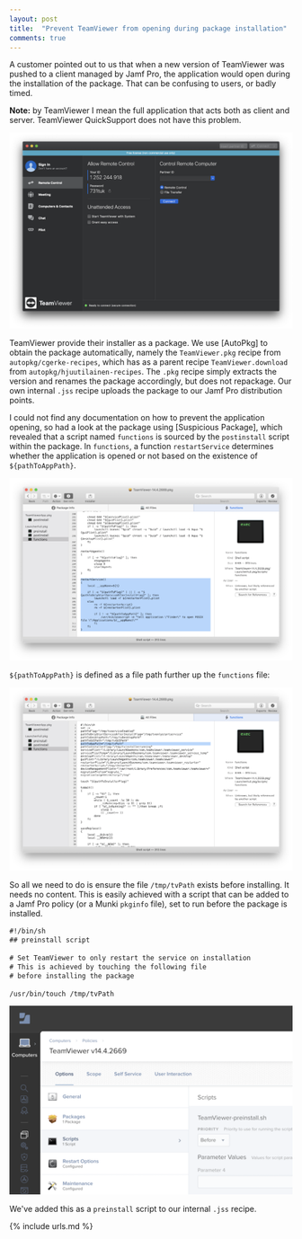 ```yaml
---
layout: post
title:  "Prevent TeamViewer from opening during package installation"
comments: true
---
```


A customer pointed out to us that when a new version of TeamViewer was pushed to a client managed by Jamf Pro, the application would open during the installation of the package. That can be confusing to users, or badly timed.

**Note:** by TeamViewer I mean the full application that acts both as client and server. TeamViewer QuickSupport does not have this problem.

![TeamViewer main window](/assets/images/teamviewer.png)

TeamViewer provide their installer as a package. We use [AutoPkg] to obtain the package automatically, namely the `TeamViewer.pkg` recipe from `autopkg/cgerke-recipes`, which has as a parent recipe `TeamViewer.download` from `autopkg/hjuutilainen-recipes`. The `.pkg` recipe simply extracts the version and renames the package accordingly, but does not repackage. Our own internal `.jss` recipe uploads the package to our Jamf Pro distribution points.

I could not find any documentation on how to prevent the application opening, so had a look at the package using [Suspicious Package], which revealed that a script named `functions` is sourced by the `postinstall` script within the package. In `functions`, a function `restartService` determines whether the application is opened or not based on the existence of `${pathToAppPath}`.

![TeamViewer in Suspicious Package](/assets/images/suspicious-teamviewer.png)

`${pathToAppPath}` is defined as a file path further up the `functions` file:

![TeamViewer in Suspicious Package (2)](/assets/images/suspicious-teamviewer2.png)

So all we need to do is ensure the file `/tmp/tvPath` exists before installing. It needs no content. This is easily achieved with a script that can be added to a Jamf Pro policy (or a Munki `pkginfo` file), set to run before the package is installed.

```
#!/bin/sh
## preinstall script

# Set TeamViewer to only restart the service on installation
# This is achieved by touching the following file
# before installing the package

/usr/bin/touch /tmp/tvPath
```

![TeamViewer Policy in Jamf Pro](/assets/images/teamviewer-policy.png)

We've added this as a `preinstall` script to our internal `.jss` recipe.

{% include urls.md %}
